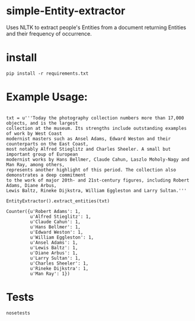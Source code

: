 # simple-Entity-extractor

Uses NLTK to extract people's Entities from a document returning Entities and their
frequency of occurrence.

# install

```
pip install -r requirements.txt
```

# Example Usage:

```from Entity_extractor import extract_entities

txt = u'''Today the photography collection numbers more than 17,000 objects, and is the largest
collection at the museum. Its strengths include outstanding examples of work by West Coast
modernist masters such as Ansel Adams, Edward Weston and their counterparts on the East Coast,
most notably Alfred Stieglitz and Charles Sheeler. A small but important group of European
modernist works by Hans Bellmer, Claude Cahun, Laszlo Moholy-Nagy and Man Ray, among others,
represents another highlight of this period. The collection also demonstrates a deep commitment
to the work of major 20th- and 21st-century figures, including Robert Adams, Diane Arbus,
Lewis Baltz, Rineke Dijkstra, William Eggleston and Larry Sultan.'''

EntityExtractor().extract_entities(txt)

Counter({u'Robert Adams': 1,
         u'Alfred Stieglitz': 1,
         u'Claude Cahun': 1,
         u'Hans Bellmer': 1,
         u'Edward Weston': 1,
         u'William Eggleston': 1,
         u'Ansel Adams': 1,
         u'Lewis Baltz': 1,
         u'Diane Arbus': 1,
         u'Larry Sultan': 1,
         u'Charles Sheeler': 1,
         u'Rineke Dijkstra': 1,
         u'Man Ray': 1})

```

# Tests

```
nosetests
```
